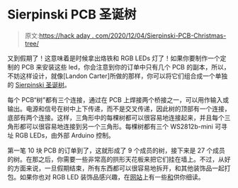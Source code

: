 # Sierpinski PCB 圣诞树

> 原文:[https://hack aday . com/2020/12/04/Sierpinski-PCB-Christmas-tree/](https://hackaday.com/2020/12/04/sierpinski-pcb-christmas-tree/)

又到假期了！这意味着是时候拿出烙铁和 RGB LEDs 灯了！如果你要制作一个定制的 PCB 来安装这些 led，你会注意到你的订单中只有几个 PCB 的副本，所以，不妨这样设计，就像[Landon Carter]所做的那样，你可以将它们组合成一个单独的 [Sierpinski 圣诞树](https://www.lycarter.com/2020-11-29/xmas-decorations)。

每个 PCB“树”都有三个连接，通过在 PCB 上焊接两个桥接之一，可以用作输入或输出。电源和信号在树中上下传递，而不是交叉传递，因此树的顶部有一个连接，底部有两个连接。这样，三角形中的每棵树都可以很容易地连接起来，并且每个三角形都可以很容易地连接到另一个三角形。每棵树都有三个 WS2812b-mini 可寻址 RGB LEDs，由外部 Arduino 控制。

第一笔 10 块 PCB 的订单到了，这就形成了 9 个成员的树，接下来是 27 个成员的树。在那之后，你需要一些非常高的拱形天花板来把它们挂在墙上。不过，从好的方面来说，一旦假期结束，所有东西都可以很容易地拆开，和其他装饰品一起打包。如果你也对 RGB LED 装饰品感兴趣，在[网站](https://hackaday.com/2016/10/30/just-in-time-for-christmas-a-diy-desktop-led-tree/)上有一些[和](https://hackaday.com/2017/01/01/wifi-controlled-christmas-ornaments/)供你细读。